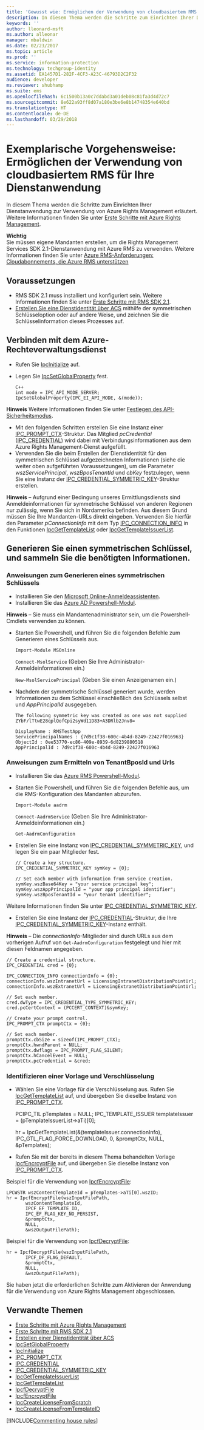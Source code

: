 ```yaml
---
title: 'Gewusst wie: Ermöglichen der Verwendung von cloudbasiertem RMS für Ihre Dienstanwendung | Azure RMS'
description: In diesem Thema werden die Schritte zum Einrichten Ihrer Dienstanwendung zur Verwendung von Azure Rights Management erläutert.
keywords: ''
author: lleonard-msft
ms.author: alleonar
manager: mbaldwin
ms.date: 02/23/2017
ms.topic: article
ms.prod: ''
ms.service: information-protection
ms.technology: techgroup-identity
ms.assetid: EA1457D1-282F-4CF3-A23C-46793D2C2F32
audience: developer
ms.reviewer: shubhamp
ms.suite: ems
ms.openlocfilehash: 6c1500b13a0c7ddabd3a01deb08c81fa3d4d72c7
ms.sourcegitcommit: 8e622a93ff8d07a180e3be6e8b14748354e640bd
ms.translationtype: HT
ms.contentlocale: de-DE
ms.lasthandoff: 03/29/2018
---
```

# <a name="how-to-enable-your-service-application-to-work-with-cloud-based-rms"></a>Exemplarische Vorgehensweise: Ermöglichen der Verwendung von cloudbasiertem RMS für Ihre Dienstanwendung

In diesem Thema werden die Schritte zum Einrichten Ihrer Dienstanwendung zur Verwendung von Azure Rights Management erläutert. Weitere Informationen finden Sie unter [Erste Schritte mit Azure Rights Management](https://technet.microsoft.com/library/jj585016.aspx).

**Wichtig**  
Sie müssen eigene Mandanten erstellen, um die Rights Management Services SDK 2.1-Dienstanwendung mit Azure RMS zu verwenden. Weitere Informationen finden Sie unter [Azure RMS-Anforderungen: Cloudabonnements, die Azure RMS unterstützen](../get-started/requirements-subscriptions.md)

## <a name="prerequisites"></a>Voraussetzungen

-   RMS SDK 2.1 muss installiert und konfiguriert sein. Weitere Informationen finden Sie unter [Erste Schritte mit RMS SDK 2.1](getting-started-with-ad-rms-2-0.md).
-   [Erstellen Sie eine Dienstidentität über ACS](https://msdn.microsoft.com/library/gg185924.aspx) mithilfe der symmetrischen Schlüsseloption oder auf andere Weise, und zeichnen Sie die Schlüsselinformation dieses Prozesses auf.

## <a name="connecting-to-the-azure-rights-management-service"></a>Verbinden mit dem Azure-Rechteverwaltungsdienst

-   Rufen Sie [IpcInitialize](https://msdn.microsoft.com/library/jj127295.aspx) auf.
-   Legen Sie [IpcSetGlobalProperty](https://msdn.microsoft.com/library/hh535270.aspx) fest.

        C++
        int mode = IPC_API_MODE_SERVER;
        IpcSetGlobalProperty(IPC_EI_API_MODE, &(mode));


  **Hinweis**  Weitere Informationen finden Sie unter [Festlegen des API-Sicherheitsmodus](setting-the-api-security-mode-api-mode.md).

     
-   Mit den folgenden Schritten erstellen Sie eine Instanz einer [IPC\_PROMPT\_CTX](https://msdn.microsoft.com/library/hh535278.aspx)-Struktur. Das Mitglied *pcCredential* ([IPC\_CREDENTIAL](https://msdn.microsoft.com/library/hh535275.aspx)) wird dabei mit Verbindungsinformationen aus dem Azure Rights Management-Dienst aufgefüllt.
-   Verwenden Sie die beim Erstellen der Dienstidentität für den symmetrischen Schlüssel aufgezeichneten Informationen (siehe die weiter oben aufgeführten Voraussetzungen), um die Parameter *wszServicePrincipal*, *wszBposTenantId* und *cbKey* festzulegen, wenn Sie eine Instanz der [IPC\_CREDENTIAL\_SYMMETRIC\_KEY](https://msdn.microsoft.com/library/dn133062.aspx)-Struktur erstellen.

**Hinweis** – Aufgrund einer Bedingung unseres Ermittlungsdiensts sind Anmeldeinformationen für symmetrische Schlüssel von anderen Regionen nur zulässig, wenn Sie sich in Nordamerika befinden. Aus diesem Grund müssen Sie Ihre Mandanten-URLs direkt eingeben. Verwenden Sie hierfür den Parameter *pConnectionInfo* mit dem Typ [IPC\_CONNECTION\_INFO](https://msdn.microsoft.com/library/hh535274.aspx) in den Funktionen [IpcGetTemplateList](https://msdn.microsoft.com/library/hh535267.aspx) oder [IpcGetTemplateIssuerList](https://msdn.microsoft.com/library/hh535266.aspx).

## <a name="generate-a-symmetric-key-and-collect-the-needed-information"></a>Generieren Sie einen symmetrischen Schlüssel, und sammeln Sie die benötigten Informationen.

### <a name="instructions-to-generate-a-symmetric-key"></a>Anweisungen zum Generieren eines symmetrischen Schlüssels

-   Installieren Sie den [Microsoft Online-Anmeldeassistenten](http://go.microsoft.com/fwlink/p/?LinkID=286152).
-   Installieren Sie das [Azure AD Powershell-Modul](https://bposast.vo.msecnd.net/MSOPMW/8073.4/amd64/AdministrationConfig-en.msi).

**Hinweis** – Sie muss ein Mandantenadministrator sein, um die Powershell-Cmdlets verwenden zu können.

- Starten Sie Powershell, und führen Sie die folgenden Befehle zum Generieren eines Schlüssels aus.

    `Import-Module MSOnline`

    `Connect-MsolService` (Geben Sie Ihre Administrator-Anmeldeinformationen ein.)

    `New-MsolServicePrincipal` (Geben Sie einen Anzeigenamen ein.)

- Nachdem der symmetrische Schlüssel generiert wurde, werden Informationen zu dem Schlüssel einschließlich des Schlüssels selbst und *AppPrincipalId* ausgegeben.

      The following symmetric key was created as one was not supplied
      ZYbF/lTtwE28qplQofCpi2syWd11D83+A3DRlb2Jnv8=

      DisplayName : RMSTestApp
      ServicePrincipalNames : {7d9c1f38-600c-4b4d-8249-22427f016963}
      ObjectId : 0ee53770-ec86-409e-8939-6d8239880518
      AppPrincipalId : 7d9c1f38-600c-4b4d-8249-22427f016963


### <a name="instructions-to-find-out-tenantbposid-and-urls"></a>Anweisungen zum Ermitteln von **TenantBposId** und **Urls**

-   Installieren Sie das [Azure RMS Powershell-Modul](https://technet.microsoft.com/library/jj585012.aspx).
-   Starten Sie Powershell, und führen Sie die folgenden Befehle aus, um die RMS-Konfiguration des Mandanten abzurufen.

    `Import-Module aadrm`

    `Connect-AadrmService` (Geben Sie Ihre Administrator-Anmeldeinformationen ein.)

    `Get-AadrmConfiguration`


- Erstellen Sie eine Instanz von [IPC\_CREDENTIAL\_SYMMETRIC\_KEY](https://msdn.microsoft.com/library/dn133062.aspx), und legen Sie ein paar Mitglieder fest.

      // Create a key structure.
      IPC_CREDENTIAL_SYMMETRIC_KEY symKey = {0};

      // Set each member with information from service creation.
      symKey.wszBase64Key = "your service principal key";
      symKey.wszAppPrincipalId = "your app principal identifier";
      symKey.wszBposTenantId = "your tenant identifier";


Weitere Informationen finden Sie unter [IPC\_CREDENTIAL\_SYMMETRIC\_KEY](https://msdn.microsoft.com/library/dn133062.aspx).

-   Erstellen Sie eine Instanz der [IPC\_CREDENTIAL](https://msdn.microsoft.com/library/hh535275.aspx)-Struktur, die Ihre [IPC\_CREDENTIAL\_SYMMETRIC\_KEY](https://msdn.microsoft.com/library/dn133062.aspx)-Instanz enthält.

**Hinweis** – Die *connectionInfo*-Mitglieder sind durch URLs aus dem vorherigen Aufruf von `Get-AadrmConfiguration` festgelegt und hier mit diesen Feldnamen angegeben.

    // Create a credential structure.
    IPC_CREDENTIAL cred = {0};

    IPC_CONNECTION_INFO connectionInfo = {0};
    connectionInfo.wszIntranetUrl = LicensingIntranetDistributionPointUrl;
    connectionInfo.wszExtranetUrl = LicensingExtranetDistributionPointUrl;

    // Set each member.
    cred.dwType = IPC_CREDENTIAL_TYPE_SYMMETRIC_KEY;
    cred.pcCertContext = (PCCERT_CONTEXT)&symKey;

    // Create your prompt control.
    IPC_PROMPT_CTX promptCtx = {0};

    // Set each member.
    promptCtx.cbSize = sizeof(IPC_PROMPT_CTX);
    promptCtx.hwndParent = NULL;
    promptCtx.dwflags = IPC_PROMPT_FLAG_SILENT;
    promptCtx.hCancelEvent = NULL;
    promptCtx.pcCredential = &cred;

### <a name="identify-a-template-and-then-encrypt"></a>Identifizieren einer Vorlage und Verschlüsselung

-   Wählen Sie eine Vorlage für die Verschlüsselung aus.
    Rufen Sie [IpcGetTemplateList](https://msdn.microsoft.com/library/hh535267.aspx) auf, und übergeben Sie dieselbe Instanz von [IPC\_PROMPT\_CTX](https://msdn.microsoft.com/library/hh535278.aspx).


    PCIPC_TIL pTemplates = NULL; IPC_TEMPLATE_ISSUER templateIssuer = (pTemplateIssuerList->aTi)[0];

    hr = IpcGetTemplateList(&(templateIssuer.connectionInfo),        IPC_GTL_FLAG_FORCE_DOWNLOAD,        0,        &promptCtx,        NULL,        &pTemplates);


-   Rufen Sie mit der bereits in diesem Thema behandelten Vorlage [IpcfEncrcyptFile](https://msdn.microsoft.com/library/dn133059.aspx) auf, und übergeben Sie dieselbe Instanz von [IPC\_PROMPT\_CTX](https://msdn.microsoft.com/library/hh535278.aspx).

Beispiel für die Verwendung von [IpcfEncrcyptFile](https://msdn.microsoft.com/library/dn133059.aspx):

    LPCWSTR wszContentTemplateId = pTemplates->aTi[0].wszID;
    hr = IpcfEncryptFile(wszInputFilePath,
           wszContentTemplateId,
           IPCF_EF_TEMPLATE_ID,
           IPC_EF_FLAG_KEY_NO_PERSIST,
           &promptCtx,
           NULL,
           &wszOutputFilePath);

Beispiel für die Verwendung von [IpcfDecryptFile](https://msdn.microsoft.com/library/dn133058.aspx):

    hr = IpcfDecryptFile(wszInputFilePath,
           IPCF_DF_FLAG_DEFAULT,
           &promptCtx,
           NULL,
           &wszOutputFilePath);

Sie haben jetzt die erforderlichen Schritte zum Aktivieren der Anwendung für die Verwendung von Azure Rights Management abgeschlossen.

## <a name="related-topics"></a>Verwandte Themen

* [Erste Schritte mit Azure Rights Management](https://technet.microsoft.com/library/jj585016.aspx)
* [Erste Schritte mit RMS SDK 2.1](getting-started-with-ad-rms-2-0.md)
* [Erstellen einer Dienstidentität über ACS](https://msdn.microsoft.com/library/gg185924.aspx)
* [IpcSetGlobalProperty](https://msdn.microsoft.com/library/hh535270.aspx)
* [IpcInitialize](https://msdn.microsoft.com/library/jj127295.aspx)
* [IPC\_PROMPT\_CTX](https://msdn.microsoft.com/library/hh535278.aspx)
* [IPC\_CREDENTIAL](https://msdn.microsoft.com/library/hh535275.aspx)
* [IPC\_CREDENTIAL\_SYMMETRIC\_KEY](https://msdn.microsoft.com/library/dn133062.aspx)
* [IpcGetTemplateIssuerList](https://msdn.microsoft.com/library/hh535266.aspx)
* [IpcGetTemplateList](https://msdn.microsoft.com/library/hh535267.aspx)
* [IpcfDecryptFile](https://msdn.microsoft.com/library/dn133058.aspx)
* [IpcfEncrcyptFile](https://msdn.microsoft.com/library/dn133059.aspx)
* [IpcCreateLicenseFromScratch](https://msdn.microsoft.com/library/hh535256.aspx)
* [IpcCreateLicenseFromTemplateID](https://msdn.microsoft.com/library/hh535257.aspx)

[!INCLUDE[Commenting house rules](../includes/houserules.md)]